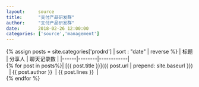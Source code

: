 ```yaml
---
layout: 	source
title: 		"支付产品研发群"
author: 	"支付产品研发群"
date:       2018-02-26 12:00:00 
categories:	['source','management']
---
```

{% assign posts = site.categories['prodrd'] | sort : "date" | reverse %}
| 标题 | 分享人 | 聊天记录数 | 
|------|--------|------------|  
{% for post in posts%}| [{{ post.title }}]({{ post.url | prepend: site.baseurl }}) &nbsp;&nbsp;| {{ post.author }} &nbsp;| {{ post.lines }} &nbsp;|  
{% endfor %}
